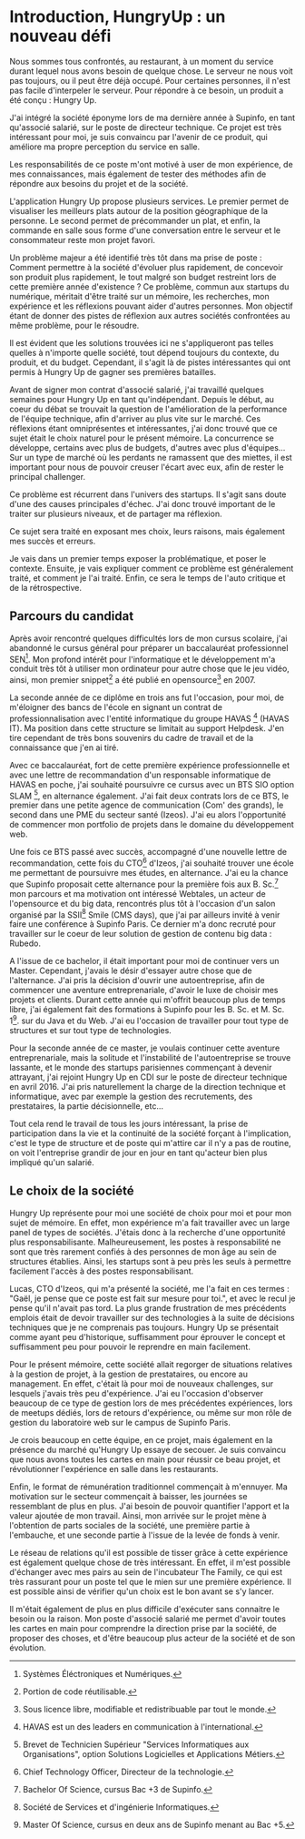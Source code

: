 
Introduction, HungryUp : un nouveau défi 
========================================

Nous sommes tous confrontés, au restaurant, à un moment du service 
durant lequel nous avons besoin de quelque chose. Le serveur ne nous 
voit pas toujours, ou il peut être déjà occupé. Pour certaines 
personnes, il n'est pas facile d'interpeler le serveur. Pour répondre à 
ce besoin, un produit a été conçu : Hungry Up.

J'ai intégré la société éponyme lors de ma dernière année à Supinfo, en
tant qu'associé salarié, sur le poste de directeur technique. Ce projet
est très intéressant pour moi, je suis convaincu par l'avenir de ce 
produit, qui améliore ma propre perception du service en salle.

Les responsabilités de ce poste m'ont motivé à user de mon expérience, 
de mes connaissances, mais également de tester des méthodes afin de 
répondre aux besoins du projet et de la société. 

L'application Hungry Up propose plusieurs services. Le premier permet de
visualiser les meilleurs plats autour de la position géographique de la 
personne. Le second permet de précommander un plat, et enfin, la 
commande en salle sous forme d'une conversation entre le serveur et le 
consommateur reste mon projet favori. 

Un problème majeur a été identifié très tôt dans ma prise de poste : 
Comment permettre à la société d'évoluer plus rapidement, de concevoir 
son produit plus rapidement, le tout malgré son budget restreint lors de 
cette première année d'existence ? Ce problème, commun aux startups du 
numérique, méritait d'être traité sur un mémoire, les recherches, mon 
expérience et les réflexions pouvant aider d'autres personnes. Mon 
objectif étant de donner des pistes de réflexion aux autres sociétés 
confrontées au même problème, pour le résoudre. 

Il est évident que les solutions trouvées ici ne s'appliqueront pas telles 
quelles à n'importe quelle société, tout dépend toujours du contexte, du 
produit, et du budget. Cependant, il s'agit là de pistes intéressantes 
qui ont permis à Hungry Up de gagner ses premières batailles.

Avant de signer mon contrat d'associé salarié, j'ai travaillé quelques 
semaines pour Hungry Up en tant qu'indépendant. Depuis le début, au coeur 
du débat se trouvait la question de l'amélioration de la performance de 
l'équipe technique, afin d'arriver au plus vite sur le marché.
Ces réflexions étant omniprésentes et intéressantes, j'ai donc trouvé 
que ce sujet était le choix naturel pour le présent mémoire.
La concurrence se développe, certains avec plus de
budgets, d'autres avec plus d'équipes... Sur un type de marché où les
perdants ne ramassent que des miettes, il est important pour nous de 
pouvoir creuser l'écart avec eux, afin de rester le principal challenger.

Ce problème est récurrent dans l'univers des startups. Il s'agit sans 
doute d'une des causes principales d'échec. J'ai donc trouvé important 
de le traiter sur plusieurs niveaux, et de partager ma réflexion.

Ce sujet sera traité en exposant mes choix, leurs raisons, mais 
également mes succès et erreurs. 

Je vais dans un premier temps exposer la problématique, et poser le 
contexte. Ensuite, je vais expliquer comment ce problème est généralement 
traité, et comment je l'ai traité. Enfin, ce sera le temps de 
l'auto critique et de la rétrospective.

## Parcours du candidat

Après avoir rencontré quelques difficultés lors de mon cursus scolaire,
j'ai abandonné le cursus général pour préparer un baccalauréat
professionnel SEN[^sen]. 
Mon profond intérêt pour l'informatique et le développement m'a conduit 
très tôt à utiliser mon ordinateur pour autre chose que le jeu vidéo, 
ainsi, mon premier snippet[^snippet] a été publié en 
opensource[^opensource] en 2007. 

[^sen]: Systèmes Éléctroniques et Numériques.
[^snippet]: Portion de code réutilisable.
[^opensource]: Sous licence libre, modifiable et redistribuable par tout le monde.

La seconde année de ce diplôme en trois ans fut l'occasion, pour moi, de 
m'éloigner des bancs de l'école en signant un contrat de professionnalisation
avec l'entité informatique du groupe HAVAS [^havas] (HAVAS IT). Ma position
dans cette structure se limitait au support Helpdesk. J'en tire cependant
de très bons souvenirs du cadre de travail et de la connaissance que j'en
ai tiré.

[^havas]: HAVAS est un des leaders en communication à l'international.

Avec ce baccalauréat, fort de cette première expérience professionnelle
et avec une lettre de recommandation d'un responsable informatique 
de HAVAS en poche, j'ai souhaité poursuivre ce cursus avec un BTS SIO
option SLAM [^sioslam], en alternance également. J'ai fait deux contrats
lors de ce BTS, le premier dans une petite agence de communication
(Com' des grands), le second dans une PME du secteur santé (Izeos).
J'ai eu alors l'opportunité de commencer mon portfolio de projets
dans le domaine du développement web.

[^sioslam]: Brevet de Technicien Supérieur "Services Informatiques 
aux Organisations", option Solutions Logicielles et Applications Métiers.

Une fois ce BTS passé avec succès, accompagné d'une nouvelle lettre de
recommandation, cette fois du CTO[^cto] d'Izeos, j'ai souhaité trouver 
une école me permettant de poursuivre mes études, en alternance. J'ai eu 
la chance que Supinfo proposait cette alternance pour la première fois 
aux B. Sc.[^B.Sc] mon parcours et ma motivation ont intéressé Webtales, 
un acteur de l'opensource et du big data, rencontrés plus tôt à 
l'occasion d'un salon organisé par la SSII[^ssii] Smile (CMS days), que 
j'ai par ailleurs invité à venir faire une conférence à Supinfo Paris. 
Ce dernier m'a donc recruté pour travailler sur le coeur de leur 
solution de gestion de contenu big data : Rubedo.

[^cto]: Chief Technology Officer, Directeur de la technologie.
[^B.Sc]: Bachelor Of Science, cursus Bac +3 de Supinfo.
[^ssii]: Société de Services et d'ingénierie Informatiques.

A l'issue de ce bachelor, il était important pour moi de continuer vers un Master.
Cependant, j'avais le désir d'essayer autre chose que de l'alternance.
J'ai pris la décision d'ouvrir une autoentreprise, afin de commencer
une aventure entreprenariale, d'avoir le luxe de choisir mes projets et clients.
Durant cette année qui m'offrit beaucoup plus de temps libre, j'ai également fait
des formations à Supinfo pour les B. Sc. et M. Sc. 1[^M.Sc]. sur du Java et du Web.
J'ai eu l'occasion de travailler pour tout type de structures et sur tout type de technologies.

[^M.Sc]: Master Of Science, cursus en deux ans de Supinfo menant au Bac +5.

Pour la seconde année de ce master, je voulais continuer cette aventure
entreprenariale, mais la solitude et l'instabilité de l'autoentreprise
se trouve lassante, et le monde des startups parisiennes commençant à devenir
attrayant, j'ai rejoint Hungry Up en CDI sur le poste de directeur technique
en avril 2016. J'ai pris naturellement la charge de la direction technique
et informatique, avec par exemple la gestion des recrutements, des 
prestataires, la partie décisionnelle, etc...

Tout cela rend le travail de tous les jours intéressant, la prise de 
participation dans la vie et la continuité de la société forçant à 
l'implication, c'est le type de structure et de poste qui m'attire car
il n'y a pas de routine, on voit l'entreprise grandir de jour en jour en
tant qu'acteur bien plus impliqué qu'un salarié.

## Le choix de la société

Hungry Up représente pour moi une société de choix pour moi et pour mon 
sujet de mémoire. En effet, mon expérience m'a fait travailler avec un 
large panel de types de sociétés. J'étais donc à la recherche d'une 
opportunité plus responsabilisante. Malheureusement, les postes à 
responsabilité ne sont que très rarement confiés à des personnes de mon 
âge au sein de structures établies. Ainsi, les startups sont à peu près 
les seuls à permettre facilement l'accès à des postes responsabilisant.

Lucas, CTO d'Izeos, qui m'a présenté la société, me l'a fait en ces termes : "Gaël, 
je pense que ce poste est fait sur mesure pour toi.", et avec le recul 
je pense qu'il n'avait pas tord. La plus grande frustration de mes 
précédents emplois était de devoir travailler sur des technologies à la
suite de décisions techniques que je ne comprenais pas toujours. Hungry 
Up se présentait comme ayant peu d'historique, suffisamment pour 
éprouver le concept et suffisamment peu pour pouvoir le reprendre en 
main facilement.

Pour le présent mémoire, cette société allait regorger de situations 
relatives à la gestion de projet, à la gestion de prestataires, ou 
encore au management. En effet, c'était là pour moi de nouveaux 
challenges, sur lesquels j'avais très peu d'expérience. J'ai eu l'occasion 
d'observer beaucoup de ce type de gestion lors de mes précédentes 
expériences, lors de meetups dédiés, lors de retours d'expérience, ou 
même sur mon rôle de gestion du laboratoire web sur le campus de Supinfo 
Paris.

Je crois beaucoup en cette équipe, en ce projet, mais également en la 
présence du marché qu'Hungry Up essaye de secouer. Je suis convaincu que 
nous avons toutes les cartes en main pour réussir ce beau projet, et 
révolutionner l'expérience en salle dans les restaurants.

Enfin, le format de rémunération traditionnel commençait à m'ennuyer. Ma
motivation sur le secteur commençait à baisser, les journées se 
ressemblant de plus en plus. J'ai besoin de pouvoir quantifier l'apport 
et la valeur ajoutée de mon travail. Ainsi, mon arrivée sur le projet 
mène à l'obtention de parts sociales de la société, une première partie 
à l'embauche, et une seconde partie à l'issue de la levée de fonds à 
venir.

Le réseau de relations qu'il est possible de tisser grâce à cette 
expérience est également quelque chose de très intéressant. En effet, il 
m'est possible d'échanger avec mes pairs au sein de l'incubateur The 
Family, ce qui est très rassurant pour un poste tel que le mien sur une 
première expérience. Il est possible ainsi de vérifier qu'un choix est 
le bon avant se s'y lancer.

Il m'était également de plus en plus difficile d'exécuter sans connaitre
le besoin ou la raison. Mon poste d'associé salarié me permet d'avoir 
toutes les cartes en main pour comprendre la direction prise par la 
société, de proposer des choses, et d'être beaucoup plus acteur de la 
société et de son évolution.